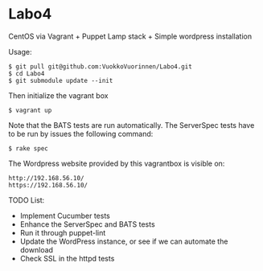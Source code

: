 Labo4
=====

CentOS via Vagrant + Puppet Lamp stack + Simple wordpress installation

Usage:

	$ git pull git@github.com:VuokkoVuorinnen/Labo4.git
	$ cd Labo4
	$ git submodule update --init

Then initialize the vagrant box

	$ vagrant up

Note that the BATS tests are run automatically. The ServerSpec tests have to be run by issues the following command:

	$ rake spec

The Wordpress website provided by this vagrantbox is visible on:

	http://192.168.56.10/
	https://192.168.56.10/

TODO List:

* Implement Cucumber tests
* Enhance the ServerSpec and BATS tests
* Run it through puppet-lint
* Update the WordPress instance, or see if we can automate the download
* Check SSL in the httpd tests